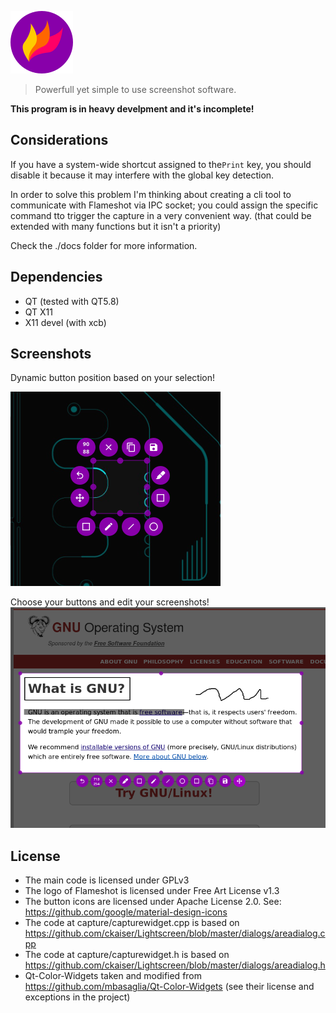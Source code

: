 ![image](./img/flameshot.png)
> Powerfull yet simple to use screenshot software.

**This program is in heavy develpment and it's incomplete!**

## Considerations
If you have a system-wide shortcut assigned to the`Print`
 key, you should disable it because it may interfere with the global key detection.

 In order to solve this problem I'm thinking about creating a cli tool to communicate with Flameshot via IPC socket; you could assign the specific command tto trigger the capture in a very convenient way. (that could be extended with many functions but it isn't a priority)

 Check the ./docs folder for more information.

## Dependencies
- QT (tested with QT5.8)
- QT X11
- X11 devel (with xcb)

## Screenshots
Dynamic button position based on your selection!

![image](./img/appScreenshots/screenshot_1.png)

Choose your buttons and edit your screenshots!
![image](./img/appScreenshots/screenshot_2.png)

## License
- The main code is licensed under GPLv3
- The logo of Flameshot is licensed under Free Art License v1.3
- The button icons are licensed under Apache License 2.0. See: https://github.com/google/material-design-icons
- The code at capture/capturewidget.cpp is based on https://github.com/ckaiser/Lightscreen/blob/master/dialogs/areadialog.cpp
- The code at capture/capturewidget.h is based on https://github.com/ckaiser/Lightscreen/blob/master/dialogs/areadialog.h
- Qt-Color-Widgets taken and modified from https://github.com/mbasaglia/Qt-Color-Widgets (see their license and exceptions in the project)

